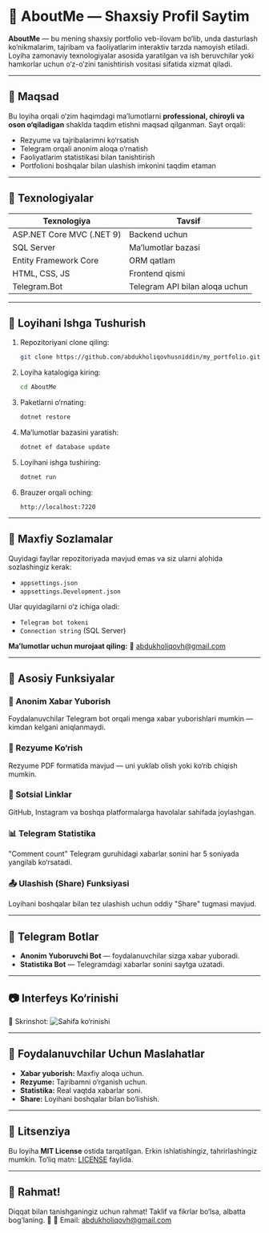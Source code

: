 # 🌟 AboutMe — Shaxsiy Profil Saytim

**AboutMe** — bu mening shaxsiy portfolio veb-ilovam bo‘lib, unda dasturlash ko‘nikmalarim, tajribam va faoliyatlarim interaktiv tarzda namoyish etiladi. Loyiha zamonaviy texnologiyalar asosida yaratilgan va ish beruvchilar yoki hamkorlar uchun o‘z-o‘zini tanishtirish vositasi sifatida xizmat qiladi.

---

## 🎯 Maqsad

Bu loyiha orqali o‘zim haqimdagi ma’lumotlarni **professional, chiroyli va oson o‘qiladigan** shaklda taqdim etishni maqsad qilganman. Sayt orqali:

* Rezyume va tajribalarimni ko‘rsatish
* Telegram orqali anonim aloqa o‘rnatish
* Faoliyatlarim statistikasi bilan tanishtirish
* Portfolioni boshqalar bilan ulashish imkonini taqdim etaman

---

## 🧰 Texnologiyalar

| Texnologiya               | Tavsif                         |
| ------------------------- | ------------------------------ |
| ASP.NET Core MVC (.NET 9) | Backend uchun                  |
| SQL Server                | Ma’lumotlar bazasi             |
| Entity Framework Core     | ORM qatlam                     |
| HTML, CSS, JS             | Frontend qismi                 |
| Telegram.Bot              | Telegram API bilan aloqa uchun |

---

## 🚀 Loyihani Ishga Tushurish

1. Repozitoriyani clone qiling:

   ```bash
   git clone https://github.com/abdukholiqovhusniddin/my_portfolio.git
   ```
2. Loyiha katalogiga kiring:

   ```bash
   cd AboutMe
   ```
3. Paketlarni o‘rnating:

   ```bash
   dotnet restore
   ```
4. Ma’lumotlar bazasini yaratish:

   ```bash
   dotnet ef database update
   ```
5. Loyihani ishga tushiring:

   ```bash
   dotnet run
   ```
6. Brauzer orqali oching:

   ```
   http://localhost:7220
   ```

---

## 🔐 Maxfiy Sozlamalar

Quyidagi fayllar repozitoriyada mavjud emas va siz ularni alohida sozlashingiz kerak:

* `appsettings.json`
* `appsettings.Development.json`

Ular quyidagilarni o‘z ichiga oladi:

* `Telegram bot tokeni`
* `Connection string` (SQL Server)

**Ma’lumotlar uchun murojaat qiling:**
📧 [abdukholiqovh@gmail.com](mailto:abdukholiqovh@gmail.com)

---

## 🧩 Asosiy Funksiyalar

### 📩 Anonim Xabar Yuborish

Foydalanuvchilar Telegram bot orqali menga xabar yuborishlari mumkin — kimdan kelgani aniqlanmaydi.

### 📄 Rezyume Ko‘rish

Rezyume PDF formatida mavjud — uni yuklab olish yoki ko‘rib chiqish mumkin.

### 🔗 Sotsial Linklar

GitHub, Instagram va boshqa platformalarga havolalar sahifada joylashgan.

### 📊 Telegram Statistika

"Comment count" Telegram guruhidagi xabarlar sonini har 5 soniyada yangilab ko‘rsatadi.

### 📤 Ulashish (Share) Funksiyasi

Loyihani boshqalar bilan tez ulashish uchun oddiy "Share" tugmasi mavjud.

---

## 🤖 Telegram Botlar

* **Anonim Yuboruvchi Bot** — foydalanuvchilar sizga xabar yuboradi.
* **Statistika Bot** — Telegramdagi xabarlar sonini saytga uzatadi.

---

## 📷 Interfeys Ko‘rinishi

📸 Skrinshot:
![Sahifa ko‘rinishi](https://github.com/abdukholiqovhusniddin/my_profil/blob/main/Screeshot.png)

---

## 💬 Foydalanuvchilar Uchun Maslahatlar

* **Xabar yuborish:** Maxfiy aloqa uchun.
* **Rezyume:** Tajribamni o‘rganish uchun.
* **Statistika:** Real vaqtda xabarlar soni.
* **Share:** Loyihani boshqalar bilan bo‘lishish.

---

## 📄 Litsenziya

Bu loyiha **MIT License** ostida tarqatilgan. Erkin ishlatishingiz, tahrirlashingiz mumkin.
To‘liq matn: [LICENSE](LICENSE) faylida.

---

## 🙏 Rahmat!

Diqqat bilan tanishganingiz uchun rahmat! Taklif va fikrlar bo‘lsa, albatta bog‘laning. 💙
📧 Email: [abdukholiqovh@gmail.com](mailto:abdukholiqovh@gmail.com)
